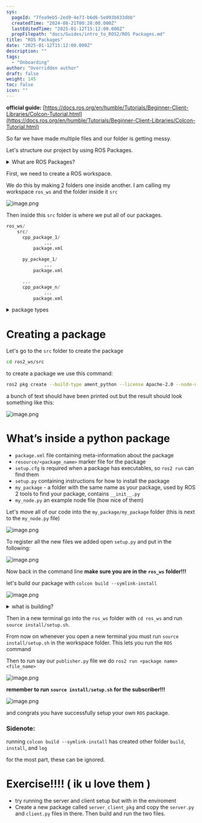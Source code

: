 ```yaml
---
sys:
  pageId: "7fea9eb5-2ed9-4e73-b6d6-5e093b833dbb"
  createdTime: "2024-08-21T00:28:00.000Z"
  lastEditedTime: "2025-01-12T15:12:00.000Z"
  propFilepath: "docs/Guides/intro_to_ROS2/ROS Packages.md"
title: "ROS Packages"
date: "2025-01-12T15:12:00.000Z"
description: ""
tags:
  - "Onboarding"
author: "Overridden author"
draft: false
weight: 145
toc: false
icon: ""
---
```


**official guide:** [https://docs.ros.org/en/humble/Tutorials/Beginner-Client-Libraries/Colcon-Tutorial.html](https://docs.ros.org/en/humble/Tutorials/Beginner-Client-Libraries/Colcon-Tutorial.html)

So far we have made multiple files and our folder is getting messy.

Let's structure our project by using ROS Packages.

<details>

<summary>What are ROS Packages?</summary>

ROS Packages are, as the name implies, packages of code that are highly sharable between ROS developers.

They consist of a folder, `package.xml` file, and source code

```python
      cpp_package_1/
		      ... imagine much code files here ..
          package.xml
```

</details>

First, we need to create a ROS workspace.

We do this by making 2 folders one inside another. I am calling my workspace `ros_ws` and the folder inside it `src`

![image.png](https://prod-files-secure.s3.us-west-2.amazonaws.com/d518164a-d88e-44d1-a4ee-3adb3bd8bce0/70706947-fd18-4537-a67b-e12946812d31/image.png?X-Amz-Algorithm=AWS4-HMAC-SHA256&X-Amz-Content-Sha256=UNSIGNED-PAYLOAD&X-Amz-Credential=ASIAZI2LB4666AGOG2O2%2F20250618%2Fus-west-2%2Fs3%2Faws4_request&X-Amz-Date=20250618T051049Z&X-Amz-Expires=3600&X-Amz-Security-Token=IQoJb3JpZ2luX2VjEJn%2F%2F%2F%2F%2F%2F%2F%2F%2F%2FwEaCXVzLXdlc3QtMiJGMEQCIGp6TrE2%2BuB1XoWTwDYwpcqnlJLwY%2FKeI0JF%2FRgjbvMOAiAA4O6nUNe30bzbRIPLNz0j5OFuZYB99ElJ1U8vWAEwoCqIBAiC%2F%2F%2F%2F%2F%2F%2F%2F%2F%2F8BEAAaDDYzNzQyMzE4MzgwNSIMXzlSbO48pG3816dCKtwDcOnJQBogFW8yKt%2FsGhC%2BjSqriuf7jgeQpRR706a9sbhql2ifjo%2BnrGEiAvT1iKnsAoUYnJHqzVncQbjhGvpcncudYC3vYJwq70PZowB3X9SXqIBlE9kE9fyPj9MZvuHp8r1%2Fa71Y3HFxWdWES14YFpiGxtghUOSiQLcPsqq0iWiUOZAgBRauvqW1dFMEZzGo9%2FW9BEG6zRT3n4YcNE9mVM4iHhxIczZz%2BKFVYncjXqd4eBcyUT3%2BWfpQvOmHmGE4qx7JZfmDv9my%2FGOMMxtjy6TceRVr%2BHb%2Bn90Pqr7M9b2a0zWG5UloisfKELZbt%2Fn6sXCXAOg42NKJg6iM2yeqJHAkFKgohTAdF3ZQ%2FEPJyYz8SxaUJaXt0%2BV8ZoIcJYwmq%2BSomqM6%2FgOPQiC8g5ULi7DV7a0rqQRBp46pTjt9AKdNAeS%2Fr9QKhgBAFhSedhTKwYtcExJuGjilTEVRMMAlfMKj3IOBDr67IydJ1uVPZoDLRox3zlr%2FDJtVY%2F9HzK6yAJIqsEsT3ogu5P1M7SGhgOqqd9enJwHG5zkpSogDPtlUD7XGtgeNM8fB%2Bksry6hruirRre7g5W4ywAdbOYRrohk97svMgyYSOF64e3onGukOCX97zK4MuPo%2FSqIwqaHIwgY6pgHZ2WWe%2BCUzSOoTxUjCfvP%2BlFQXY9R2ve1Jr2iiLnxdMVJdlxn0JhzVrosBhGXieEnSD4IMAUrlKdntcXatYsOP0yr4uE772hyHO7AlEO%2BE%2BSLQsdKjehubP672Rrg%2FGptmi6aGV8wFwaUmRLbImfdnIoG%2FGqnq1U5ZxJLQy1EUsnrOC1WIvGtA7IyuvXnDZxpa95Wu9QSfsSQbSNtUHaTOKpy662nJ&X-Amz-Signature=869b812f5dd66cda4b0c325c37cf07223e3ee50822898a0d4240581745742a7d&X-Amz-SignedHeaders=host&x-amz-checksum-mode=ENABLED&x-id=GetObject)

Then inside this `src` folder is where we put all of our packages.

```python
ros_ws/
    src/
      cpp_package_1/
		      ...
          package.xml

      py_package_1/
		      ...
          package.xml

      ...
      cpp_package_n/
		      ...
          package.xml

```

<details>

<summary>package types</summary>

packages can be either `C++` or python.

the intern file structure is different for each but for this guide we will stick to creating python packages

</details>

# Creating a package

Let's go to the `src` folder to create the package

```bash
cd ros2_ws/src
```

to create a package we use this command:

```bash
ros2 pkg create --build-type ament_python --license Apache-2.0 --node-name my_node my_package
```

a bunch of text should have been printed out but the result should look something like this:

![image.png](https://prod-files-secure.s3.us-west-2.amazonaws.com/d518164a-d88e-44d1-a4ee-3adb3bd8bce0/e6cf1e3f-8512-4a3e-b131-079f800bf3e8/image.png?X-Amz-Algorithm=AWS4-HMAC-SHA256&X-Amz-Content-Sha256=UNSIGNED-PAYLOAD&X-Amz-Credential=ASIAZI2LB4666AGOG2O2%2F20250618%2Fus-west-2%2Fs3%2Faws4_request&X-Amz-Date=20250618T051049Z&X-Amz-Expires=3600&X-Amz-Security-Token=IQoJb3JpZ2luX2VjEJn%2F%2F%2F%2F%2F%2F%2F%2F%2F%2FwEaCXVzLXdlc3QtMiJGMEQCIGp6TrE2%2BuB1XoWTwDYwpcqnlJLwY%2FKeI0JF%2FRgjbvMOAiAA4O6nUNe30bzbRIPLNz0j5OFuZYB99ElJ1U8vWAEwoCqIBAiC%2F%2F%2F%2F%2F%2F%2F%2F%2F%2F8BEAAaDDYzNzQyMzE4MzgwNSIMXzlSbO48pG3816dCKtwDcOnJQBogFW8yKt%2FsGhC%2BjSqriuf7jgeQpRR706a9sbhql2ifjo%2BnrGEiAvT1iKnsAoUYnJHqzVncQbjhGvpcncudYC3vYJwq70PZowB3X9SXqIBlE9kE9fyPj9MZvuHp8r1%2Fa71Y3HFxWdWES14YFpiGxtghUOSiQLcPsqq0iWiUOZAgBRauvqW1dFMEZzGo9%2FW9BEG6zRT3n4YcNE9mVM4iHhxIczZz%2BKFVYncjXqd4eBcyUT3%2BWfpQvOmHmGE4qx7JZfmDv9my%2FGOMMxtjy6TceRVr%2BHb%2Bn90Pqr7M9b2a0zWG5UloisfKELZbt%2Fn6sXCXAOg42NKJg6iM2yeqJHAkFKgohTAdF3ZQ%2FEPJyYz8SxaUJaXt0%2BV8ZoIcJYwmq%2BSomqM6%2FgOPQiC8g5ULi7DV7a0rqQRBp46pTjt9AKdNAeS%2Fr9QKhgBAFhSedhTKwYtcExJuGjilTEVRMMAlfMKj3IOBDr67IydJ1uVPZoDLRox3zlr%2FDJtVY%2F9HzK6yAJIqsEsT3ogu5P1M7SGhgOqqd9enJwHG5zkpSogDPtlUD7XGtgeNM8fB%2Bksry6hruirRre7g5W4ywAdbOYRrohk97svMgyYSOF64e3onGukOCX97zK4MuPo%2FSqIwqaHIwgY6pgHZ2WWe%2BCUzSOoTxUjCfvP%2BlFQXY9R2ve1Jr2iiLnxdMVJdlxn0JhzVrosBhGXieEnSD4IMAUrlKdntcXatYsOP0yr4uE772hyHO7AlEO%2BE%2BSLQsdKjehubP672Rrg%2FGptmi6aGV8wFwaUmRLbImfdnIoG%2FGqnq1U5ZxJLQy1EUsnrOC1WIvGtA7IyuvXnDZxpa95Wu9QSfsSQbSNtUHaTOKpy662nJ&X-Amz-Signature=35381324497b5a795a32339e1e59abb6160d72eb85e269f88f4b880122c8774f&X-Amz-SignedHeaders=host&x-amz-checksum-mode=ENABLED&x-id=GetObject)

# What’s inside a python package

- `package.xml` file containing meta-information about the package
- `resource/<package_name>` marker file for the package
- `setup.cfg` is required when a package has executables, so `ros2 run` can find them
- `setup.py` containing instructions for how to install the package
- `my_package` - a folder with the same name as your package, used by ROS 2 tools to find your package, contains `__init__.py`
- `my_node.py` an example node file (how nice of them)

Let's move all of our code into the `my_package/my_package` folder (this is next to the `my_node.py` file)

![image.png](https://prod-files-secure.s3.us-west-2.amazonaws.com/d518164a-d88e-44d1-a4ee-3adb3bd8bce0/9ce58f11-0da9-4d3e-b86d-506a9685d378/image.png?X-Amz-Algorithm=AWS4-HMAC-SHA256&X-Amz-Content-Sha256=UNSIGNED-PAYLOAD&X-Amz-Credential=ASIAZI2LB4666AGOG2O2%2F20250618%2Fus-west-2%2Fs3%2Faws4_request&X-Amz-Date=20250618T051049Z&X-Amz-Expires=3600&X-Amz-Security-Token=IQoJb3JpZ2luX2VjEJn%2F%2F%2F%2F%2F%2F%2F%2F%2F%2FwEaCXVzLXdlc3QtMiJGMEQCIGp6TrE2%2BuB1XoWTwDYwpcqnlJLwY%2FKeI0JF%2FRgjbvMOAiAA4O6nUNe30bzbRIPLNz0j5OFuZYB99ElJ1U8vWAEwoCqIBAiC%2F%2F%2F%2F%2F%2F%2F%2F%2F%2F8BEAAaDDYzNzQyMzE4MzgwNSIMXzlSbO48pG3816dCKtwDcOnJQBogFW8yKt%2FsGhC%2BjSqriuf7jgeQpRR706a9sbhql2ifjo%2BnrGEiAvT1iKnsAoUYnJHqzVncQbjhGvpcncudYC3vYJwq70PZowB3X9SXqIBlE9kE9fyPj9MZvuHp8r1%2Fa71Y3HFxWdWES14YFpiGxtghUOSiQLcPsqq0iWiUOZAgBRauvqW1dFMEZzGo9%2FW9BEG6zRT3n4YcNE9mVM4iHhxIczZz%2BKFVYncjXqd4eBcyUT3%2BWfpQvOmHmGE4qx7JZfmDv9my%2FGOMMxtjy6TceRVr%2BHb%2Bn90Pqr7M9b2a0zWG5UloisfKELZbt%2Fn6sXCXAOg42NKJg6iM2yeqJHAkFKgohTAdF3ZQ%2FEPJyYz8SxaUJaXt0%2BV8ZoIcJYwmq%2BSomqM6%2FgOPQiC8g5ULi7DV7a0rqQRBp46pTjt9AKdNAeS%2Fr9QKhgBAFhSedhTKwYtcExJuGjilTEVRMMAlfMKj3IOBDr67IydJ1uVPZoDLRox3zlr%2FDJtVY%2F9HzK6yAJIqsEsT3ogu5P1M7SGhgOqqd9enJwHG5zkpSogDPtlUD7XGtgeNM8fB%2Bksry6hruirRre7g5W4ywAdbOYRrohk97svMgyYSOF64e3onGukOCX97zK4MuPo%2FSqIwqaHIwgY6pgHZ2WWe%2BCUzSOoTxUjCfvP%2BlFQXY9R2ve1Jr2iiLnxdMVJdlxn0JhzVrosBhGXieEnSD4IMAUrlKdntcXatYsOP0yr4uE772hyHO7AlEO%2BE%2BSLQsdKjehubP672Rrg%2FGptmi6aGV8wFwaUmRLbImfdnIoG%2FGqnq1U5ZxJLQy1EUsnrOC1WIvGtA7IyuvXnDZxpa95Wu9QSfsSQbSNtUHaTOKpy662nJ&X-Amz-Signature=e404b0d8ee38b0abacb9d89dc720011773eb51a504324fc96f56f9937d8c353c&X-Amz-SignedHeaders=host&x-amz-checksum-mode=ENABLED&x-id=GetObject)

To register all the new files we added open `setup.py` and put in the following:

![image.png](https://prod-files-secure.s3.us-west-2.amazonaws.com/d518164a-d88e-44d1-a4ee-3adb3bd8bce0/1cd7c262-4cae-4496-9d75-c178537d24a2/image.png?X-Amz-Algorithm=AWS4-HMAC-SHA256&X-Amz-Content-Sha256=UNSIGNED-PAYLOAD&X-Amz-Credential=ASIAZI2LB4666AGOG2O2%2F20250618%2Fus-west-2%2Fs3%2Faws4_request&X-Amz-Date=20250618T051049Z&X-Amz-Expires=3600&X-Amz-Security-Token=IQoJb3JpZ2luX2VjEJn%2F%2F%2F%2F%2F%2F%2F%2F%2F%2FwEaCXVzLXdlc3QtMiJGMEQCIGp6TrE2%2BuB1XoWTwDYwpcqnlJLwY%2FKeI0JF%2FRgjbvMOAiAA4O6nUNe30bzbRIPLNz0j5OFuZYB99ElJ1U8vWAEwoCqIBAiC%2F%2F%2F%2F%2F%2F%2F%2F%2F%2F8BEAAaDDYzNzQyMzE4MzgwNSIMXzlSbO48pG3816dCKtwDcOnJQBogFW8yKt%2FsGhC%2BjSqriuf7jgeQpRR706a9sbhql2ifjo%2BnrGEiAvT1iKnsAoUYnJHqzVncQbjhGvpcncudYC3vYJwq70PZowB3X9SXqIBlE9kE9fyPj9MZvuHp8r1%2Fa71Y3HFxWdWES14YFpiGxtghUOSiQLcPsqq0iWiUOZAgBRauvqW1dFMEZzGo9%2FW9BEG6zRT3n4YcNE9mVM4iHhxIczZz%2BKFVYncjXqd4eBcyUT3%2BWfpQvOmHmGE4qx7JZfmDv9my%2FGOMMxtjy6TceRVr%2BHb%2Bn90Pqr7M9b2a0zWG5UloisfKELZbt%2Fn6sXCXAOg42NKJg6iM2yeqJHAkFKgohTAdF3ZQ%2FEPJyYz8SxaUJaXt0%2BV8ZoIcJYwmq%2BSomqM6%2FgOPQiC8g5ULi7DV7a0rqQRBp46pTjt9AKdNAeS%2Fr9QKhgBAFhSedhTKwYtcExJuGjilTEVRMMAlfMKj3IOBDr67IydJ1uVPZoDLRox3zlr%2FDJtVY%2F9HzK6yAJIqsEsT3ogu5P1M7SGhgOqqd9enJwHG5zkpSogDPtlUD7XGtgeNM8fB%2Bksry6hruirRre7g5W4ywAdbOYRrohk97svMgyYSOF64e3onGukOCX97zK4MuPo%2FSqIwqaHIwgY6pgHZ2WWe%2BCUzSOoTxUjCfvP%2BlFQXY9R2ve1Jr2iiLnxdMVJdlxn0JhzVrosBhGXieEnSD4IMAUrlKdntcXatYsOP0yr4uE772hyHO7AlEO%2BE%2BSLQsdKjehubP672Rrg%2FGptmi6aGV8wFwaUmRLbImfdnIoG%2FGqnq1U5ZxJLQy1EUsnrOC1WIvGtA7IyuvXnDZxpa95Wu9QSfsSQbSNtUHaTOKpy662nJ&X-Amz-Signature=2831e16b616fbe4673f8b6b7ef0b1b40bcb1be0c7a8bad93e38d6b1c48cf3a23&X-Amz-SignedHeaders=host&x-amz-checksum-mode=ENABLED&x-id=GetObject)

Now back in the command line **make sure you are in the** **`ros_ws`** **folder!!!**

let's build our package with `colcon build --symlink-install`

![image.png](https://prod-files-secure.s3.us-west-2.amazonaws.com/d518164a-d88e-44d1-a4ee-3adb3bd8bce0/2f2a0d27-b173-48fd-b189-5f5c0ce65619/image.png?X-Amz-Algorithm=AWS4-HMAC-SHA256&X-Amz-Content-Sha256=UNSIGNED-PAYLOAD&X-Amz-Credential=ASIAZI2LB4666AGOG2O2%2F20250618%2Fus-west-2%2Fs3%2Faws4_request&X-Amz-Date=20250618T051049Z&X-Amz-Expires=3600&X-Amz-Security-Token=IQoJb3JpZ2luX2VjEJn%2F%2F%2F%2F%2F%2F%2F%2F%2F%2FwEaCXVzLXdlc3QtMiJGMEQCIGp6TrE2%2BuB1XoWTwDYwpcqnlJLwY%2FKeI0JF%2FRgjbvMOAiAA4O6nUNe30bzbRIPLNz0j5OFuZYB99ElJ1U8vWAEwoCqIBAiC%2F%2F%2F%2F%2F%2F%2F%2F%2F%2F8BEAAaDDYzNzQyMzE4MzgwNSIMXzlSbO48pG3816dCKtwDcOnJQBogFW8yKt%2FsGhC%2BjSqriuf7jgeQpRR706a9sbhql2ifjo%2BnrGEiAvT1iKnsAoUYnJHqzVncQbjhGvpcncudYC3vYJwq70PZowB3X9SXqIBlE9kE9fyPj9MZvuHp8r1%2Fa71Y3HFxWdWES14YFpiGxtghUOSiQLcPsqq0iWiUOZAgBRauvqW1dFMEZzGo9%2FW9BEG6zRT3n4YcNE9mVM4iHhxIczZz%2BKFVYncjXqd4eBcyUT3%2BWfpQvOmHmGE4qx7JZfmDv9my%2FGOMMxtjy6TceRVr%2BHb%2Bn90Pqr7M9b2a0zWG5UloisfKELZbt%2Fn6sXCXAOg42NKJg6iM2yeqJHAkFKgohTAdF3ZQ%2FEPJyYz8SxaUJaXt0%2BV8ZoIcJYwmq%2BSomqM6%2FgOPQiC8g5ULi7DV7a0rqQRBp46pTjt9AKdNAeS%2Fr9QKhgBAFhSedhTKwYtcExJuGjilTEVRMMAlfMKj3IOBDr67IydJ1uVPZoDLRox3zlr%2FDJtVY%2F9HzK6yAJIqsEsT3ogu5P1M7SGhgOqqd9enJwHG5zkpSogDPtlUD7XGtgeNM8fB%2Bksry6hruirRre7g5W4ywAdbOYRrohk97svMgyYSOF64e3onGukOCX97zK4MuPo%2FSqIwqaHIwgY6pgHZ2WWe%2BCUzSOoTxUjCfvP%2BlFQXY9R2ve1Jr2iiLnxdMVJdlxn0JhzVrosBhGXieEnSD4IMAUrlKdntcXatYsOP0yr4uE772hyHO7AlEO%2BE%2BSLQsdKjehubP672Rrg%2FGptmi6aGV8wFwaUmRLbImfdnIoG%2FGqnq1U5ZxJLQy1EUsnrOC1WIvGtA7IyuvXnDZxpa95Wu9QSfsSQbSNtUHaTOKpy662nJ&X-Amz-Signature=ca75209a44fe20ba87cd1a7241a994241e4a4ad3bd31f4d4a20b68b4bdc3280b&X-Amz-SignedHeaders=host&x-amz-checksum-mode=ENABLED&x-id=GetObject)

<details>

<summary>what is building?</summary>

if you are a CS major at Rose-Hulman you will learn the answer to this in CSSE132

but TLDR; is it combines all the code files into one program that can be run easily 

</details>

Then in a new terminal go into the `ros_ws` folder with `cd ros_ws` and run `source install/setup.sh`. 

From now on whenever you open a new terminal you must run `source install/setup.sh` in the workspace folder. This lets you run the `ROS` command

Then to run say our `publisher.py` file we do `ros2 run <package name> <file_name>`

![image.png](https://prod-files-secure.s3.us-west-2.amazonaws.com/d518164a-d88e-44d1-a4ee-3adb3bd8bce0/4f4b1219-3a44-4632-aa0a-ce3471699f59/image.png?X-Amz-Algorithm=AWS4-HMAC-SHA256&X-Amz-Content-Sha256=UNSIGNED-PAYLOAD&X-Amz-Credential=ASIAZI2LB4666AGOG2O2%2F20250618%2Fus-west-2%2Fs3%2Faws4_request&X-Amz-Date=20250618T051050Z&X-Amz-Expires=3600&X-Amz-Security-Token=IQoJb3JpZ2luX2VjEJn%2F%2F%2F%2F%2F%2F%2F%2F%2F%2FwEaCXVzLXdlc3QtMiJGMEQCIGp6TrE2%2BuB1XoWTwDYwpcqnlJLwY%2FKeI0JF%2FRgjbvMOAiAA4O6nUNe30bzbRIPLNz0j5OFuZYB99ElJ1U8vWAEwoCqIBAiC%2F%2F%2F%2F%2F%2F%2F%2F%2F%2F8BEAAaDDYzNzQyMzE4MzgwNSIMXzlSbO48pG3816dCKtwDcOnJQBogFW8yKt%2FsGhC%2BjSqriuf7jgeQpRR706a9sbhql2ifjo%2BnrGEiAvT1iKnsAoUYnJHqzVncQbjhGvpcncudYC3vYJwq70PZowB3X9SXqIBlE9kE9fyPj9MZvuHp8r1%2Fa71Y3HFxWdWES14YFpiGxtghUOSiQLcPsqq0iWiUOZAgBRauvqW1dFMEZzGo9%2FW9BEG6zRT3n4YcNE9mVM4iHhxIczZz%2BKFVYncjXqd4eBcyUT3%2BWfpQvOmHmGE4qx7JZfmDv9my%2FGOMMxtjy6TceRVr%2BHb%2Bn90Pqr7M9b2a0zWG5UloisfKELZbt%2Fn6sXCXAOg42NKJg6iM2yeqJHAkFKgohTAdF3ZQ%2FEPJyYz8SxaUJaXt0%2BV8ZoIcJYwmq%2BSomqM6%2FgOPQiC8g5ULi7DV7a0rqQRBp46pTjt9AKdNAeS%2Fr9QKhgBAFhSedhTKwYtcExJuGjilTEVRMMAlfMKj3IOBDr67IydJ1uVPZoDLRox3zlr%2FDJtVY%2F9HzK6yAJIqsEsT3ogu5P1M7SGhgOqqd9enJwHG5zkpSogDPtlUD7XGtgeNM8fB%2Bksry6hruirRre7g5W4ywAdbOYRrohk97svMgyYSOF64e3onGukOCX97zK4MuPo%2FSqIwqaHIwgY6pgHZ2WWe%2BCUzSOoTxUjCfvP%2BlFQXY9R2ve1Jr2iiLnxdMVJdlxn0JhzVrosBhGXieEnSD4IMAUrlKdntcXatYsOP0yr4uE772hyHO7AlEO%2BE%2BSLQsdKjehubP672Rrg%2FGptmi6aGV8wFwaUmRLbImfdnIoG%2FGqnq1U5ZxJLQy1EUsnrOC1WIvGtA7IyuvXnDZxpa95Wu9QSfsSQbSNtUHaTOKpy662nJ&X-Amz-Signature=75f71b9629985174dc13ff2072a5e30cd32d75b21a9b0857d547c452c1b45a81&X-Amz-SignedHeaders=host&x-amz-checksum-mode=ENABLED&x-id=GetObject)

**remember to run** **`source install/setup.sh`** **for the subscriber!!!**

![image.png](https://prod-files-secure.s3.us-west-2.amazonaws.com/d518164a-d88e-44d1-a4ee-3adb3bd8bce0/02121119-dad4-49ec-8356-c956108b4243/image.png?X-Amz-Algorithm=AWS4-HMAC-SHA256&X-Amz-Content-Sha256=UNSIGNED-PAYLOAD&X-Amz-Credential=ASIAZI2LB4666AGOG2O2%2F20250618%2Fus-west-2%2Fs3%2Faws4_request&X-Amz-Date=20250618T051050Z&X-Amz-Expires=3600&X-Amz-Security-Token=IQoJb3JpZ2luX2VjEJn%2F%2F%2F%2F%2F%2F%2F%2F%2F%2FwEaCXVzLXdlc3QtMiJGMEQCIGp6TrE2%2BuB1XoWTwDYwpcqnlJLwY%2FKeI0JF%2FRgjbvMOAiAA4O6nUNe30bzbRIPLNz0j5OFuZYB99ElJ1U8vWAEwoCqIBAiC%2F%2F%2F%2F%2F%2F%2F%2F%2F%2F8BEAAaDDYzNzQyMzE4MzgwNSIMXzlSbO48pG3816dCKtwDcOnJQBogFW8yKt%2FsGhC%2BjSqriuf7jgeQpRR706a9sbhql2ifjo%2BnrGEiAvT1iKnsAoUYnJHqzVncQbjhGvpcncudYC3vYJwq70PZowB3X9SXqIBlE9kE9fyPj9MZvuHp8r1%2Fa71Y3HFxWdWES14YFpiGxtghUOSiQLcPsqq0iWiUOZAgBRauvqW1dFMEZzGo9%2FW9BEG6zRT3n4YcNE9mVM4iHhxIczZz%2BKFVYncjXqd4eBcyUT3%2BWfpQvOmHmGE4qx7JZfmDv9my%2FGOMMxtjy6TceRVr%2BHb%2Bn90Pqr7M9b2a0zWG5UloisfKELZbt%2Fn6sXCXAOg42NKJg6iM2yeqJHAkFKgohTAdF3ZQ%2FEPJyYz8SxaUJaXt0%2BV8ZoIcJYwmq%2BSomqM6%2FgOPQiC8g5ULi7DV7a0rqQRBp46pTjt9AKdNAeS%2Fr9QKhgBAFhSedhTKwYtcExJuGjilTEVRMMAlfMKj3IOBDr67IydJ1uVPZoDLRox3zlr%2FDJtVY%2F9HzK6yAJIqsEsT3ogu5P1M7SGhgOqqd9enJwHG5zkpSogDPtlUD7XGtgeNM8fB%2Bksry6hruirRre7g5W4ywAdbOYRrohk97svMgyYSOF64e3onGukOCX97zK4MuPo%2FSqIwqaHIwgY6pgHZ2WWe%2BCUzSOoTxUjCfvP%2BlFQXY9R2ve1Jr2iiLnxdMVJdlxn0JhzVrosBhGXieEnSD4IMAUrlKdntcXatYsOP0yr4uE772hyHO7AlEO%2BE%2BSLQsdKjehubP672Rrg%2FGptmi6aGV8wFwaUmRLbImfdnIoG%2FGqnq1U5ZxJLQy1EUsnrOC1WIvGtA7IyuvXnDZxpa95Wu9QSfsSQbSNtUHaTOKpy662nJ&X-Amz-Signature=df82f2c764b4d35ad4f4559661e66a5719c48d3c04e74f36c7f49550832019cc&X-Amz-SignedHeaders=host&x-amz-checksum-mode=ENABLED&x-id=GetObject)

and congrats you have successfully setup your own `ROS` package.

### Sidenote:

running `colcon build --symlink-install` has created other folder `build`, `install`, and `log`

for the most part, these can be ignored.

# Exercise!!!! ( ik u love them )

- try running the server and client setup but with in the enviroment
- Create a new package called `server_client_pkg` and copy the `server.py` and `client.py` files in there. Then build and run the two files.
